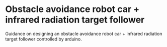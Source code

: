 # Obstacle avoidance robot car + infrared radiation target follower

Guidance on designing  an obstacle avoidance robot car + infrared radiation target follower controlled by arduino.





